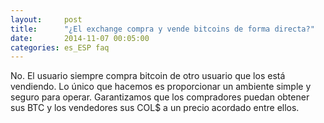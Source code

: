 ```yaml
---
layout:     post
title:      "¿El exchange compra y vende bitcoins de forma directa?"
date:       2014-11-07 00:05:00
categories: es_ESP faq
---
```


No. El usuario siempre compra bitcoin de otro usuario que los está vendiendo. Lo único que hacemos es proporcionar un ambiente simple y seguro para operar. Garantizamos que los compradores puedan obtener sus BTC y los vendedores sus COL$ a un precio acordado entre ellos.
